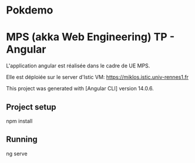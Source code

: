 # Pokdemo
# MPS (akka Web Engineering) TP - Angular

L'application angular est réalisée dans le cadre de UE MPS.

Elle est déploiée sur le server d'Istic VM:
https://miklos.istic.univ-rennes1.fr

This project was generated with [Angular CLI] version 14.0.6.

## Project setup

npm install

## Running

ng serve
